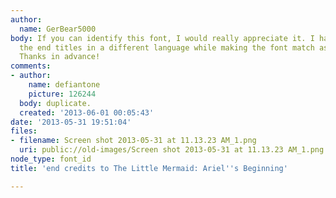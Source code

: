 ```yaml
---
author:
  name: GerBear5000
body: If you can identify this font, I would really appreciate it. I have to recreate
  the end titles in a different language while making the font match as close as possible.
  Thanks in advance!
comments:
- author:
    name: defiantone
    picture: 126244
  body: duplicate.
  created: '2013-06-01 00:05:43'
date: '2013-05-31 19:51:04'
files:
- filename: Screen shot 2013-05-31 at 11.13.23 AM_1.png
  uri: public://old-images/Screen shot 2013-05-31 at 11.13.23 AM_1.png
node_type: font_id
title: 'end credits to The Little Mermaid: Ariel''s Beginning'

---
```


